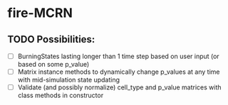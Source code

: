 # fire-MCRN

## TODO Possibilities:

- [ ] BurningStates lasting longer than 1 time step based on user input (or based on some p_value)
- [ ] Matrix instance methods to dynamically change p_values at any time with mid-simulation state updating
- [ ] Validate (and possibly normalize) cell_type and p_value matrices with class methods in constructor